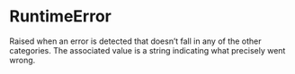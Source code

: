 # RuntimeError
Raised when an error is detected that doesn’t fall in any of the other categories. The associated value is a string indicating what precisely went wrong.